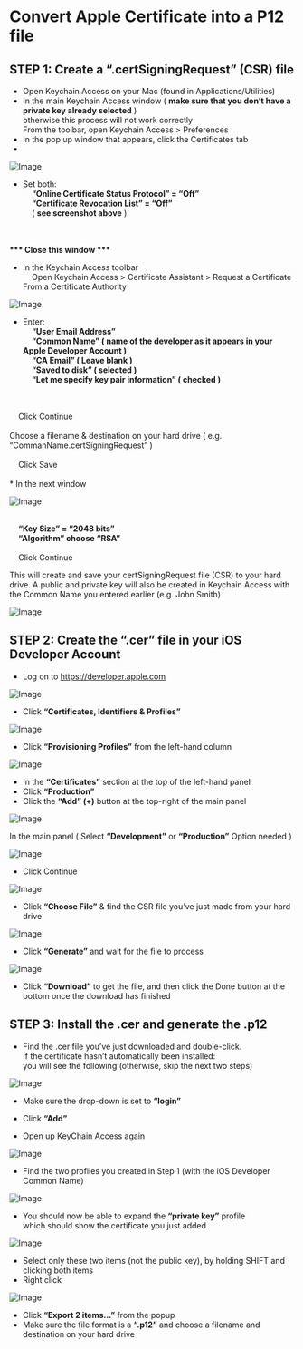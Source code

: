 # Convert Apple Certificate into a P12 file

## STEP 1: Create a “.certSigningRequest” (CSR) file
* Open Keychain Access on your Mac (found in Applications/Utilities)
* In the main Keychain Access window ( <b>make sure that you don’t have a private key already selected</b> ) 
<br>otherwise this process will not work correctly
<br>From the toolbar, open Keychain Access > Preferences
* In the pop up window that appears, click the Certificates tab
* 
![Image](./1-01.png)

* Set both: 
<br>&nbsp;&nbsp;&nbsp;&nbsp;<b>“Online Certificate Status Protocol” = “Off”</b>
<br>&nbsp;&nbsp;&nbsp;&nbsp;<b>“Certificate Revocation List” = “Off”</b>
<br>&nbsp;&nbsp;&nbsp;&nbsp;( <b>see screenshot above</b> )
<br>
<br>
<b>*** Close this window ***</b>

* In the Keychain Access toolbar
<br>&nbsp;&nbsp;&nbsp;&nbsp;Open Keychain Access > Certificate Assistant > Request a Certificate From a Certificate Authority

![Image](./1-02.png)

* Enter:
<br>&nbsp;&nbsp;&nbsp;&nbsp;<b>“User Email Address”</b>
<br>&nbsp;&nbsp;&nbsp;&nbsp;<b>“Common Name” ( name of the developer as it appears in your Apple Developer Account )</b>
<br>&nbsp;&nbsp;&nbsp;&nbsp;<b>“CA Email” ( Leave blank )</b>
<br>&nbsp;&nbsp;&nbsp;&nbsp;<b>“Saved to disk” ( selected )</b>
<br>&nbsp;&nbsp;&nbsp;&nbsp;<b>“Let me specify key pair information” ( checked )</b>
<br>
<br>&nbsp;&nbsp;&nbsp;&nbsp;Click Continue
<br>
<br>Choose a filename & destination on your hard drive ( e.g. “CommanName.certSigningRequest” ) 
<br>
<br>&nbsp;&nbsp;&nbsp;&nbsp;Click Save
<br>
<br>
* In the next window

![Image](./1-03.png)

<br>&nbsp;&nbsp;&nbsp;&nbsp;<b>“Key Size” = “2048 bits”</b>
<br>&nbsp;&nbsp;&nbsp;&nbsp;<b>“Algorithm” choose “RSA”</b>
<br>
<br>&nbsp;&nbsp;&nbsp;&nbsp;Click Continue


This will create and save your certSigningRequest file (CSR) to your hard drive. 
A public and private key will also be created in Keychain Access with the Common Name you entered earlier (e.g. John Smith)

![Image](./1-04.png)

## STEP 2: Create the “.cer” file in your iOS Developer Account
* Log on to https://developer.apple.com

![Image](./2-01.png)

* Click <b>“Certificates, Identifiers & Profiles”</b>

![Image](./2-02.png)

* Click <b>“Provisioning Profiles”</b> from the left-hand column

![Image](./2-03.png)

* In the <b>“Certificates”</b> section at the top of the left-hand panel
* Click <b>“Production”</b>
* Click the <b>“Add” (+)</b> button at the top-right of the main panel

![Image](./2-04.png)

In the main panel ( Select <b>“Development”</b> or <b>“Production”</b> Option needed )

![Image](./2-05.png)

* Click Continue

![Image](./2-06.png)

* Click <b>“Choose File”</b> & find the CSR file you’ve just made from your hard drive

![Image](./2-07.png)

* Click <b>“Generate”</b> and wait for the file to process 

![Image](./2-08.png)

* Click <b>“Download”</b> to get the file, and then click the Done button at the bottom once the download has finished

## STEP 3: Install the .cer and generate the .p12

* Find the .cer file you’ve just downloaded and double-click. 
<br>If the certificate hasn’t automatically been installed:
<br>you will see the following (otherwise, skip the next two steps)

![Image](./3-01.png)

* Make sure the drop-down is set to <b>“login”</b>
* Click <b>“Add”</b>

* Open up KeyChain Access again

![Image](./3-02.png)

* Find the two profiles you created in Step 1 (with the iOS Developer Common Name)

![Image](./3-03.png)

* You should now be able to expand the <b>“private key”</b> profile
<br>which should show the certificate you just added

![Image](./3-04.png)

* Select only these two items (not the public key), by holding SHIFT and clicking both items
* Right click

![Image](./3-05.png)

* Click <b>“Export 2 items…”</b> from the popup
* Make sure the file format is a <b>“.p12”</b> and choose a filename and destination on your hard drive
